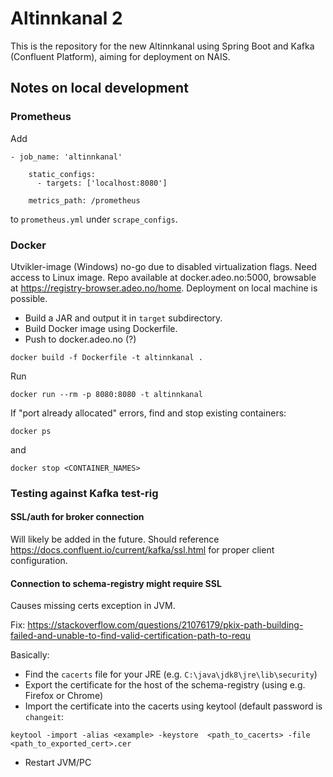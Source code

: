 # Altinnkanal 2

This is the repository for the new Altinnkanal using Spring Boot and Kafka (Confluent Platform), aiming for deployment on NAIS.

## Notes on local development

### Prometheus
Add

```
- job_name: 'altinnkanal'
  
    static_configs:
      - targets: ['localhost:8080']
 
    metrics_path: /prometheus
```
to ```prometheus.yml``` under ```scrape_configs```.

### Docker

Utvikler-image (Windows) no-go due to disabled virtualization flags. Need access to Linux image.
Repo available at docker.adeo.no:5000, browsable at https://registry-browser.adeo.no/home.
Deployment on local machine is possible.

* Build a JAR and output it in ```target``` subdirectory.
* Build Docker image using Dockerfile.
* Push to docker.adeo.no (?)

```
docker build -f Dockerfile -t altinnkanal .
```

Run
```
docker run --rm -p 8080:8080 -t altinnkanal
```

If "port already allocated" errors, find and stop existing containers:
```
docker ps
```

and

```
docker stop <CONTAINER_NAMES>
```

### Testing against Kafka test-rig

#### SSL/auth for broker connection 
Will likely be added in the future. Should reference https://docs.confluent.io/current/kafka/ssl.html for proper client configuration.

#### Connection to schema-registry might require SSL
Causes missing certs exception in JVM.

Fix: https://stackoverflow.com/questions/21076179/pkix-path-building-failed-and-unable-to-find-valid-certification-path-to-requ

Basically:
* Find the ```cacerts``` file for your JRE (e.g. ```C:\java\jdk8\jre\lib\security```)
* Export the certificate for the host of the schema-registry (using e.g. Firefox or Chrome)
* Import the certificate into the cacerts using keytool (default password is ```changeit```:
```
keytool -import -alias <example> -keystore  <path_to_cacerts> -file <path_to_exported_cert>.cer
```
* Restart JVM/PC
